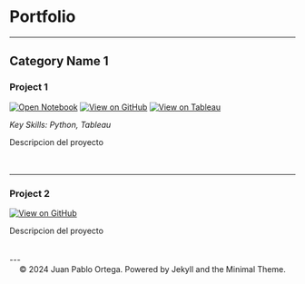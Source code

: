 # Portfolio

---

## Category Name 1

### Project 1
[![Open Notebook](https://img.shields.io/badge/Jupyter-Open_Notebook-blue?logo=Jupyter)](/projects/project1.html)
[![View on GitHub](https://img.shields.io/badge/GitHub-View_on_GitHub-blue?logo=GitHub)](https://github.com/5jpablo/)
[![View on Tableau](https://img.shields.io/badge/Tableau-View_on_Tableau-orange?logo=Tableau)](https://public.tableau.com/app/discover)

_Key Skills: Python, Tableau_

<div style="text-align: justify">
Descripcion del proyecto
</div>
<br>
<center><img src=""/></center>
<br>

---
### Project 2
[![View on GitHub](https://img.shields.io/badge/GitHub-View_on_GitHub-blue?logo=GitHub)](https://github.com/5jpablo/)
<div style="text-align: justify">
Descripcion del proyecto
</div>
<br>
<center><img src=""/></center>
<br>
---

<center>© 2024 Juan Pablo Ortega. Powered by Jekyll and the Minimal Theme.</center>
